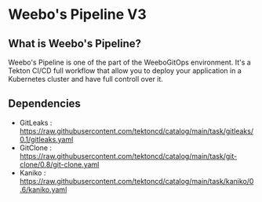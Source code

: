 # Weebo's Pipeline V3

## What is Weebo's Pipeline?

Weebo's Pipeline is one of the part of the WeeboGitOps environment. It's a Tekton CI/CD full workflow that allow you to deploy your application in a Kubernetes cluster and have full controll over it.

## Dependencies

- GitLeaks : https://raw.githubusercontent.com/tektoncd/catalog/main/task/gitleaks/0.1/gitleaks.yaml
- GitClone : https://raw.githubusercontent.com/tektoncd/catalog/main/task/git-clone/0.8/git-clone.yaml
- Kaniko : https://raw.githubusercontent.com/tektoncd/catalog/main/task/kaniko/0.6/kaniko.yaml
